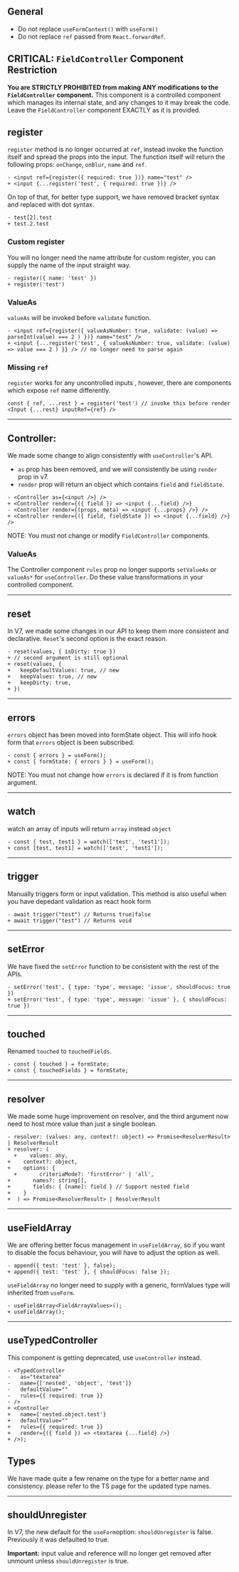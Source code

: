 ## General

- Do not replace `useFormContext()` with `useForm()`
- Do not replace `ref` passed from `React.forwardRef`.

## CRITICAL: `FieldController` Component Restriction

**You are STRICTLY PROHIBITED from making ANY modifications to the `FieldController` component.** This component is a controlled component which manages its internal state, and any changes to it may break the code. Leave the `FieldController` component EXACTLY as it is provided.

## register

`register` method is no longer occurred at `ref`, instead invoke the function itself and spread the props into the input. The function itself will return the following props: `onChange`, `onBlur`, `name` and `ref`.

```
- <input ref={register({ required: true })} name="test" />
+ <input {...register('test', { required: true })} />
```

On top of that, for better type support, we have removed bracket syntax and replaced with dot syntax.

```
- test[2].test
+ test.2.test
```

### Custom register

You will no longer need the name attribute for custom register, you can supply the name of the input straight way.

```
- register({ name: 'test' })
+ register('test')
```

### ValueAs

`valueAs` will be invoked before `validate` function.

```
- <input ref={register({ valueAsNumber: true, validate: (value) => parseInt(value) === 2 ) })} name="test" />
+ <input {...register('test', { valueAsNumber: true, validate: (value) => value === 2 ) }} /> // no longer need to parse again
```

### Missing `ref`

`register` works for any uncontrolled inputs , however, there are components which expose `ref` name differently.

```
const { ref, ...rest } = register('test') // invoke this before render
<Input {...rest} inputRef={ref} />
```

---

## Controller:

We made some change to align consistently with `useController`'s API.

- `as` prop has been removed, and we will consistently be using `render` prop in v7.
- `render` prop will return an object which contains `field` and `fieldState`.

```
- <Controller as={<input />} />
+ <Controller render={({ field }) => <input {...field} />}
- <Controller render={(props, meta) => <input {...props} />} />
+ <Controller render={({ field, fieldState }) => <input {...field} />} />
```

NOTE: You must not change or modify `FieldController` components.

### ValueAs

The Controller component `rules` prop no longer supports `setValueAs` or `valueAs*` for `useController`. Do these value transformations in your controlled component.

---

## reset

In V7, we made some changes in our API to keep them more consistent and declarative. `Reset`'s second option is the exact reason.

```
- reset(values, { isDirty: true })
+ // second argument is still optional
+ reset(values, {
+   keepDefaultValues: true, // new
+   keepValues: true, // new
+   keepDirty: true,
+ })
```

---

## errors

`errors` object has been moved into formState object. This will info hook form that `errors` object is been subscribed.

```
- const { errors } = useForm();
+ const { formState: { errors } } = useForm();
```

NOTE: You must not change how `errors` is declared if it is from function argument.

---

## watch

watch an array of inputs will return `array` instead `object`

```
- const { test, test1 } = watch(['test', 'test1']);
+ const [test, test1] = watch(['test', 'test1']);
```

---

## trigger

Manually triggers form or input validation. This method is also useful when you have depedant validation as react hook form

```
- await trigger("test") // Returns true|false
+ await trigger("test") // Returns void
```

---

## setError

We have fixed the `setError` function to be consistent with the rest of the APIs.

```
- setError('test', { type: 'type', message: 'issue', shouldFocus: true })
+ setError('test', { type: 'type', message: 'issue' }, { shouldFocus: true })
```

---

## touched

Renamed `touched` to `touchedFields`.

```
- const { touched } = formState;
+ const { touchedFields } = formState;
```

---

## resolver

We made some huge improvement on resolver, and the third argument now need to host more value than just a single boolean.

```
- resolver: (values: any, context?: object) => Promise<ResolverResult> | ResolverResult
+ resolver: (
  +    values: any,
+    context?: object,
+    options: {
  +       criteriaMode?: 'firstError' | 'all',
+       names?: string[],
+       fields: { [name]: field } // Support nested field
+    }
+  ) => Promise<ResolverResult> | ResolverResult
```

---

## useFieldArray

We are offering better focus management in `useFieldArray`, so if you want to disable the focus behaviour, you will have to adjust the option as well.

```
- append({ test: 'test' }, false);
+ append({ test: 'test' }, { shouldFocus: false });
```

`useFieldArray` no longer need to supply with a generic, formValues type will inherited from `useForm`.

```
- useFieldArray<FieldArrayValues>();
+ useFieldArray();
```

---

## useTypedController

This component is getting deprecated, use `useController` instead.

```
- <TypedController
-   as="textarea"
-   name={['nested', 'object', 'test']}
-   defaultValue=""
-   rules={{ required: true }}
- />
+ <Controller
+   name={'nested.object.test'}
+   defaultValue=""
+   rules={{ required: true }}
+   render={({ field }) => <textarea {...field} />}
+ />);
```

## Types

We have made quite a few rename on the type for a better name and consistency. please refer to the TS page for the updated type names.

---

## shouldUnregister

In V7, the new default for the `useForm`option: `shouldUnregister` is false. Previously it was defaulted to true.

**Important:** input value and reference will no longer get removed after unmount unless `shouldUnregister` is true.
